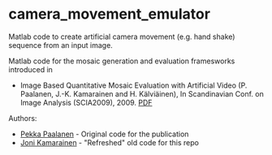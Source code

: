 # camera_movement_emulator
Matlab code to create artificial camera movement (e.g. hand shake) sequence from an input image.

Matlab code for the mosaic generation and evaluation framesworks introduced in
 * Image Based Quantitative Mosaic Evaluation with Artificial Video (P. Paalanen, J.-K. Kamarainen and H. Kälviäinen), In Scandinavian Conf. on Image Analysis (SCIA2009), 2009. [PDF](https://webpages.tuni.fi/vision/data/publications/scia2009_mosaic.pdf)

Authors:
 * [Pekka Paalanen](https://ppaalanen.blogspot.com/) - Original code for the publication
 * [Joni Kamarainen](https://github.com/kamarain/) - "Refreshed" old code for this repo
